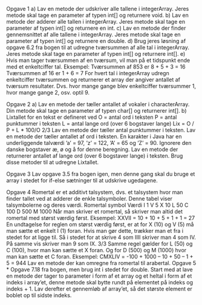 Opgave 1
a) Lav en metode der udskriver alle tallene i integerArray. Jeres metode skal tage en
parameter af typen int[] og returnere void.
b) Lav en metode der adderer alle tallen i integerArray. Jeres metode skal tage en
parameter af typen int[] og returnere en int.
c) Lav en metode der finder gennemsnittet af alle tallene i integerArray. Jeres metode
skal tage en parameter af typen int[] og returnere en double.
d) Brug jeres løsning af opgave 6.2 fra bogen til at udregne tværsummen af alle tal i
integerArray. Jeres metode skal tage en parameter af typen int[] og returnere int[].
e) Hvis man tager tværsummen af en tværsum, vil man på et tidspunkt ende med et
enkeltciffer tal.
Eksempel:
Tværsummen af 853 er 8 + 5 + 3 = 16
Tværsummen af 16 er 1 + 6 = 7
For hvert tal i integerArray udregn enkeltciffer tværsummen og returnerer et array der
angiver antallet af tværsum resultater. Dvs. hvor mange gange blev enkeltciffer
tværsummer 1, hvor mange gange 2, osv. optil 9.


Opgave 2
a) Lav en metode der tæller antallet af vokaler i characterArray. Din metode skal tage en
parameter af typen char[] og returnerer int[].
b) Lixtallet for en tekst er defineret ved
O = antal ord i teksten
P = antal punktummer i teksten
L = antal lange ord (over 6 bogstaver lange)
Lix = O / P + L * 100/O
2/3
Lav en metode der tæller antal punktummer i teksten.
Lav en metode der tæller antallet af ord i teksten. En karakter i Java har en
underliggende talværdi ’a’ = 97, ’z’ = 122, ’A’ = 65 og ’Z’ = 90. Ignorere den danske
bogstaver æ, ø og å for denne beregning.
Lav en metode der returnerer antallet af lange ord (over 6 bogstaver lange) i teksten.
Brug disse metoder til at udregne Lixtallet.

Opgave 3
Lav opgave 3.5 fra bogen igen, men denne gang skal du bruge et array i stedet for if-else
sætninger til at udskrive ugedagene. 

Opgave 4
Romertal er et additivt talsystem, dvs. et talsystem hvor man finder tallet ved at adderer de
enkle talsymboler. Denne tabel viser talsymbolerne og deres værdi.
Romertal symbol Værdi
I 1
V 5
X 10
L 50
C 100
D 500
M 1000
Når man skriver et romertal, så skriver man altid det romertal med størst værdig først.
Eksempel:
XXVII = 10 + 10 + 5 + 1 + 1 = 27
En undtagelse for reglen om størst værdig først, er at for X (10) og V (5) må man sætte et
enkelt I (1) foran. Hvis man gør dette, trækker man et fra i stedet for at ligge til.
Så i stedet for at skrive 4 som IIII skriver man 4 som IV. På samme vis skriver man 9 som IX.
3/3
Samme regel gælder for L (50) og C (100), hvor man kan sætte et X foran. Og for D (500) og
M (1000) hvor man kan sætte et C foran.
Eksempel:
CMXLIV = -100 + 1000 – 10 + 50 – 1 + 5 = 944
Lav en metode der kan omregne fra romertal til arabertal.
Opgave 5 *
Opgave 7.18 fra bogen, men brug int i stedet for double. Start med at lave en metode der tager
to parameter i form af et array og et heltal i form af et indeks i array’et, denne metode skal
bytte rundt på elementet på indeks og indeks + 1.
Lav derefter et gennemløb af array’et, så det største element er boblet op til sidste indeks.